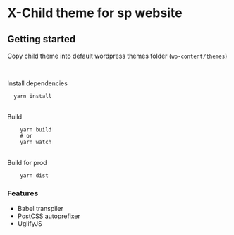 # X-Child theme for sp website


## Getting started 

Copy child theme into default wordpress themes folder (`wp-content/themes`)

<br>

Install dependencies
  ```
    yarn install 
``` 
<br>
Build

```
    yarn build 
    # or
    yarn watch 
``` 
<br>
Build for prod

```
    yarn dist
```


### Features

- Babel transpiler 
- PostCSS autoprefixer 
- UglifyJS 
